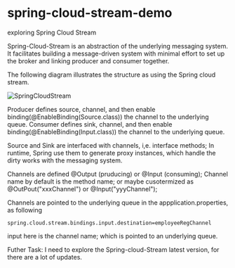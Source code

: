 # spring-cloud-stream-demo
exploring Spring Cloud Stream

Spring-Cloud-Stream is an abstraction of the underlying messaging system. It facilitates building a message-driven system with minimal effort to set up the broker and linking producer and consumer together.

The following diagram illustrates the structure as using the Spring cloud stream. 

![SpringCloudStream](https://user-images.githubusercontent.com/17804600/115138314-a5c32680-a02b-11eb-9d3a-737aeb3d420e.jpg)

Producer defines source, channel, and then enable binding(@EnableBinding(Source.class)) the channel to the underlying queue.
Consumer defines sink, channel, and then enable binding(@EnableBinding(Input.class)) the channel to the underlying queue.

Source and Sink are interfaced with channels, i,e. interface methods; In runtime, Spring use them to generate proxy instances, which handle the dirty works with the messaging system.

Channels are defined @Output (pruducing) or @Input (consuming); Channel name by default is the method name; or maybe cusotermized as @OutPout("xxxChannel") or @Input("yyyChannel");

Channels are pointed to the underlying queue in the appplication.properties, as following

````
spring.cloud.stream.bindings.input.destination=employeeRegChannel
````
input here is the channel name; which is pointed to an underlying queue.

Futher Task: 
I need to explore the Spring-cloud-Stream latest version, for there are a lot of updates. 


